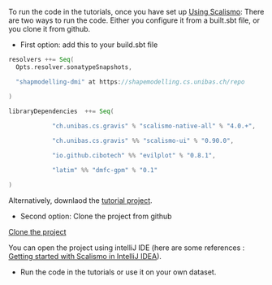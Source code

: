 
To run the code in the tutorials, once you have set up [Using Scalismo](https://scalismo.org/docs/):
There are two ways to run the code. Either you configure it from a built.sbt file, or you clone it from github.
- First option: add this to your build.sbt file

```Scala
resolvers ++= Seq(
  Opts.resolver.sonatypeSnapshots,

  "shapmodelling-dmi" at https://shapemodelling.cs.unibas.ch/repo

)
 
libraryDependencies  ++= Seq(

            "ch.unibas.cs.gravis" % "scalismo-native-all" % "4.0.+",

            "ch.unibas.cs.gravis" %% "scalismo-ui" % "0.90.0",

            "io.github.cibotech" %% "evilplot" % "0.8.1",

            "latim" %% "dmfc-gpm" % "0.1"

)
```
Alternatively, downlaod the [tutorial project](https://www.dropbox.com/s/f6d9cug2o23qyh6/dmfc-gpm-tutorial-project.zip?dl=0). 


- Second option: Clone the project from github

[Clone the project](https://github.com/rassaire/Dmfc-gpm)

You can open the project using  intelliJ IDE (here are some references : [Getting started with Scalismo in IntelliJ IDEA](https://scalismo.org/docs/ide)).
- Run the code in the tutorials or use it on your own dataset.
